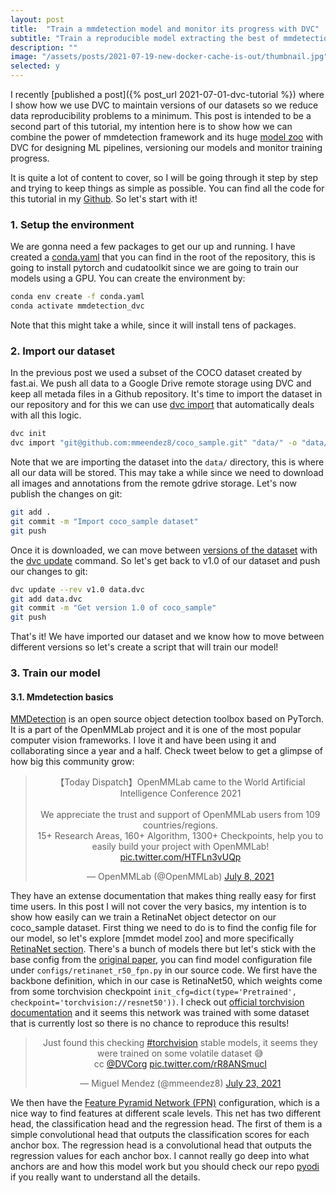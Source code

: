 ```yaml
---
layout: post
title:  "Train a mmdetection model and monitor its progress with DVC"
subtitle: "Train a reproducible model extracting the best of mmdetection and DVC frameworks"
description: ""
image: "/assets/posts/2021-07-19-new-docker-cache-is-out/thumbnail.jpg"
selected: y
---
```


I recently [published a post]({% post_url 2021-07-01-dvc-tutorial %})  where I show how we use DVC to maintain versions of our datasets so we reduce data reproducibility problems to a minimum. This post is intended to be a second part of this tutorial, my intention here is to show how we can combine the power of mmdetection framework and its huge [model zoo](https://github.com/open-mmlab/mmdetection/blob/master/docs/model_zoo.md) with DVC for designing ML pipelines, versioning our models and monitor training progress.

It is quite a lot of content to cover, so I will be going through it step by step and trying to keep things as simple as possible. You can find all the code for this tutorial in my [Github](). So let's start with it!

### 1. Setup the environment

We are gonna need a few packages to get our up and running. I have created a [conda.yaml]() that you can find in the root of the repository, this is going to install pytorch and cudatoolkit since we are going to train our models using a GPU. You can create the environment by:

```bash
conda env create -f conda.yaml
conda activate mmdetection_dvc
```

Note that this might take a while, since it will install tens of packages.

### 2. Import our dataset

In the previous post we used a subset of the COCO dataset created by fast.ai. We push all data to a Google Drive remote storage using DVC and keep all metada files in a Github repository. It's time to import the dataset in our repository and for this we can use [dvc import](https://dvc.org/doc/command-reference/import) that automatically deals with all this logic.

```bash
dvc init
dvc import "git@github.com:mmeendez8/coco_sample.git" "data/" -o "data/"
```

Note that we are importing the dataset into the `data/` directory, this is where all our data will be stored. This may take a while since we need to download all images and annotations from the remote gdrive storage. Let's now publish the changes on git:

```bash
git add . 
git commit -m "Import coco_sample dataset" 
git push
```

Once it is downloaded, we can move between [versions of the dataset](https://github.com/mmeendez8/coco_sample/releases) with the [dvc update](https://dvc.org/doc/command-reference/update) command. So let's get back to v1.0 of our dataset and push our changes to git:

```bash
dvc update --rev v1.0 data.dvc
git add data.dvc
git commit -m "Get version 1.0 of coco_sample"
git push
```

That's it! We have imported our dataset and we know how to move between different versions so let's create a script that will train our model!


### 3. Train our model

#### 3.1. Mmdetection basics

[MMDetection](https://github.com/open-mmlab/mmdetection) is an open source object detection toolbox based on PyTorch. It is a part of the OpenMMLab project and it is one of the most popular computer vision frameworks. I love it and have been using it and collaborating since a year and a half. Check tweet below to get a glimpse of how big this community grow:

<center>
<blockquote class="twitter-tweet"><p lang="en" dir="ltr">【Today Dispatch】OpenMMLab came to the World Artificial Intelligence Conference 2021 <br><br>We appreciate the trust and support of OpenMMLab users from 109 countries/regions.<br>15+ Research Areas, 160+ Algorithm, 1300+ Checkpoints, help you to easily build your project with OpenMMLab! <a href="https://t.co/HTFLn3vUQp">pic.twitter.com/HTFLn3vUQp</a></p>&mdash; OpenMMLab (@OpenMMLab) <a href="https://twitter.com/OpenMMLab/status/1413049602396147712?ref_src=twsrc%5Etfw">July 8, 2021</a></blockquote> <script async src="https://platform.twitter.com/widgets.js" charset="utf-8"></script>
</center>

They have an extense documentation that makes thing really easy for first time users. In this post I will not cover the very basics, my intention is to show how easily can we train a RetinaNet object detector on our coco_sample dataset. First thing we need to do is to find the config file for our model, so let's explore [mmdet model zoo] and more specifically [RetinaNet section](https://github.com/open-mmlab/mmdetection/tree/master/configs/retinanet). There's a bunch of models there but let's stick with the base config from the [original paper](https://arxiv.org/pdf/1708.02002.pdf), you can find model configuration file under `configs/retinanet_r50_fpn.py` in our source code. We first have the backbone definition, which in our case is RetinaNet50, which weights come from some torchvision checkpoint `init_cfg=dict(type='Pretrained', checkpoint='torchvision://resnet50'))`. I check out [official torchvision documentation](https://pytorch.org/vision/stable/models.html) and it seems this network was trained with some dataset that is currently lost so there is no chance to reproduce this results!

<center>
<blockquote class="twitter-tweet"><p lang="en" dir="ltr">Just found this checking <a href="https://twitter.com/hashtag/torchvision?src=hash&amp;ref_src=twsrc%5Etfw">#torchvision</a> stable models, it seems they were trained on some volatile dataset 😅<br>cc <a href="https://twitter.com/DVCorg?ref_src=twsrc%5Etfw">@DVCorg</a> <a href="https://t.co/rR8ANSmucI">pic.twitter.com/rR8ANSmucI</a></p>&mdash; Miguel Mendez (@mmeendez8) <a href="https://twitter.com/mmeendez8/status/1418507102465765376?ref_src=twsrc%5Etfw">July 23, 2021</a></blockquote> <script async src="https://platform.twitter.com/widgets.js" charset="utf-8"></script>
</center>

We then have the [Feature Pyramid Network (FPN)](https://arxiv.org/abs/1612.03144) configuration, which is a nice way to find features at different scale levels. This net has two different head, the classification head and the regression head. The first of them is a simple convolutional head that outputs the classification scores for each anchor box. The regression head is a convolutional head that outputs the regression values for each anchor box. I cannot really go deep into what anchors are and how this model work but you should check our repo [pyodi](https://github.com/Gradiant/pyodi) if you really want to understand all the details.


